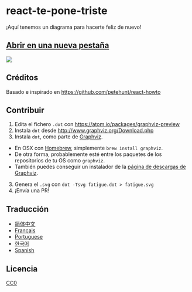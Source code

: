 # react-te-pone-triste
¡Aquí tenemos un diagrama para hacerte feliz de nuevo!

## <a href='https://cdn.rawgit.com/jvalen/react-makes-you-sad/master/fatigue.svg' target='_blank'>Abrir en una nueva pestaña</a>

<img src='https://cdn.rawgit.com/jvalen/react-makes-you-sad/master/fatigue.svg'>

## Créditos

Basado e inspirado en https://github.com/petehunt/react-howto

## Contribuir

1. Edita el fichero `.dot` con https://atom.io/packages/graphviz-preview
2. Instala `dot` desde http://www.graphviz.org/Download.php
2. Instala `dot`, como parte de [Graphviz](http://www.graphviz.org/).
  * En OSX con [Homebrew](http://www.brew.sh), simplemente `brew install graphviz`.
  * De otra forma, probablemente esté entre los paquetes de los repositorios de tu OS como `graphviz`.
  * También puedes conseguir un instalador de la [página de descargas de Graphviz](http://www.graphviz.org/Download.php).
3. Genera el `.svg` con `dot -Tsvg fatigue.dot > fatigue.svg`
4. ¡Envía una PR!

## Traducción

- [简体中文](https://github.com/wyvernnot/react-makes-you-sad)
- [Français](https://github.com/matteodelabre/react-vous-rend-triste)
- [Portuguese](https://github.com/brunogenaro/react-makes-you-sad)
- [한국어](https://github.com/ehrudxo/react-makes-you-sad)
- [Spanish](https://github.com/jvalen/react-makes-you-sad)

## Licencia

[CC0](https://wiki.creativecommons.org/wiki/CC0)
